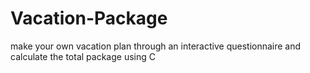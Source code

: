 # Vacation-Package
make your own vacation plan through an interactive questionnaire and calculate the total package using C
